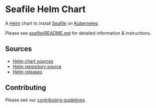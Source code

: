 # Seafile Helm Chart

A [Helm](https://helm.sh) chart to install [Seafile](https://seafile.com) on [Kubernetes](https://kubernetes.io)

Please see [seafile/README.md](seafile/README.md) for detailed information & instructions.

## Sources

- [Helm chart sources](https://github.com/datamate-rethink-it/seafile-helm)
- [Helm repository source](https://github.com/datamate-rethink-it/seafile-helm/tree/gh-pages)
- [Helm releases](https://github.com/datamate-rething-it/seafile-helm/releases)

## Contributing

Please see our [contributing guidelines](https://github.com/zammad/zammad-helm/blob/master/CONTRIBUTING.md).
